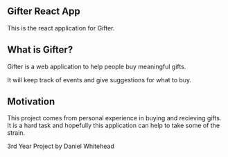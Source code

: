 ## Gifter React App

This is the react application for Gifter.

## What is Gifter?

Gifter is a web application to help people buy meaningful gifts. 

It will keep track of events and give suggestions for what to buy.

## Motivation

This project comes from personal experience in buying and recieving gifts. It is a hard task and hopefully this application can help to take some of the strain.

3rd Year Project by Daniel Whitehead